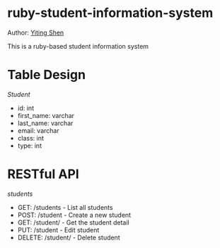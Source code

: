 ruby-student-information-system
================================
Author: [Yiting Shen](https://www.linkedin.com/in/shenyiting/) 


This is a ruby-based student information system 


# Table Design
*Student*
- id: int
- first_name: varchar
- last_name: varchar
- email: varchar
- class: int
- type: int

# RESTful API
*students*
- GET: /students   - List all students
- POST: /student   - Create a new student
- GET: /student/<id>    - Get the student detail
- PUT: /student   - Edit student 
- DELETE: /student/<id>   - Delete student 

